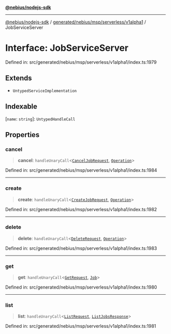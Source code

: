 [**@nebius/nodejs-sdk**](../../../../../../README.md)

***

[@nebius/nodejs-sdk](../../../../../../README.md) / [generated/nebius/msp/serverless/v1alpha1](../README.md) / JobServiceServer

# Interface: JobServiceServer

Defined in: src/generated/nebius/msp/serverless/v1alpha1/index.ts:1979

## Extends

- `UntypedServiceImplementation`

## Indexable

\[`name`: `string`\]: `UntypedHandleCall`

## Properties

### cancel

> **cancel**: `handleUnaryCall`\<[`CancelJobRequest`](CancelJobRequest.md), [`Operation`](../../../../common/v1/interfaces/Operation.md)\>

Defined in: src/generated/nebius/msp/serverless/v1alpha1/index.ts:1984

***

### create

> **create**: `handleUnaryCall`\<[`CreateJobRequest`](CreateJobRequest.md), [`Operation`](../../../../common/v1/interfaces/Operation.md)\>

Defined in: src/generated/nebius/msp/serverless/v1alpha1/index.ts:1982

***

### delete

> **delete**: `handleUnaryCall`\<[`DeleteRequest`](../../../v1alpha1/interfaces/DeleteRequest.md), [`Operation`](../../../../common/v1/interfaces/Operation.md)\>

Defined in: src/generated/nebius/msp/serverless/v1alpha1/index.ts:1983

***

### get

> **get**: `handleUnaryCall`\<[`GetRequest`](../../../v1alpha1/interfaces/GetRequest.md), [`Job`](Job.md)\>

Defined in: src/generated/nebius/msp/serverless/v1alpha1/index.ts:1980

***

### list

> **list**: `handleUnaryCall`\<[`ListRequest`](../../../v1alpha1/interfaces/ListRequest.md), [`ListJobsResponse`](ListJobsResponse.md)\>

Defined in: src/generated/nebius/msp/serverless/v1alpha1/index.ts:1981
